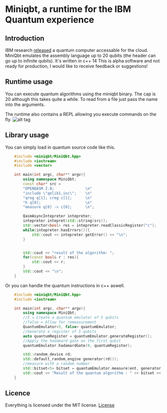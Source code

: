 # Miniqbt, a runtime for the IBM Quantum experience
## Introduction
IBM research  [released](https://www.research.ibm.com/ibm-q/) a quantum computer accessable for the cloud.
MiniQbt emulates the assembly language up to 20 qubits (the header can go up to infinite qubits). It's written in c++ 14
This is alpha software and not ready for production, I would like to receive feedback or suggestions!



## Runtime usage
You can execute quantum algorithms using the miniqbt binary. The cap is 20 although this takes quite a while. 
To read from a file just pass the name into the arguments.

The runtime also contains a REPL allowing you execute commands on the fly.
![alt tag](https://raw.github.com/valvy/miniqubit/master/media/miniqbtScreen.png)



## Library usage

You can simply load in quantum source code like this.

```c++
    #include <miniqbt/MiniQbt.hpp>
    #include <iostream>
    #include <vector>

    int main(int argc, char** argv){
        using namespace MiniQbt;
        const char* src = 
        "OPENQASM 2.0;              \n"
        "include \"qelib1.inc\";    \n"
        "qreg q[1]; creg c[1];      \n"
        "h q[0];                    \n"
        "measure q[0] -> c[0];      \n";

        QasmAsyncIntepreter intepreter;
        intepreter.intepret(std::string(src));
        std::vector<bool> res = intepreter.readClassicRegister("c");
        while(intepreter.hasErrors()){
            std::cout << intepreter.getError() << "\n";
        }


        std::cout << "result of the algorithm: ";
        for(const bool& r : res){
            std::cout << r;
        }
        std::cout << "\n";
    }
```
Or you can handle the quantum instructions in c++ aswell.
```c++
    #include <miniqbt/MiniQbt.hpp>
    #include <iostream>

    int main(int argc, char** argv){
        using namespace MiniQbt;
        //5 = Create a quantum emulator of 5 qubits
        //false = Allow for remeasurement
        QuantumEmulator<5, false> quantumEmulator;
        //Generate a register of 5 qubits
        auto quantumRegister = quantumEmulator.generateRegister();
        //Apply the hadamard gate on the first qubit
        quantumEmulator.hadamardGate(0, quantumRegister);

        std::random_device rd;
        std::default_random_engine generator(rd());
        //measure with a random number        
        std::bitset<5> bitset = quantumEmulator.measure(ent, generator);
        std::cout << "Result of the quantum algorithm : " << bitset << "\n";
    }

```

## Licence
Everything is licensed under the MIT license. 
[License](LICENSE)


